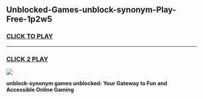 
## Unblocked-Games-unblock-synonym-Play-Free-1p2w5
<h3>
<a href="https://premium76.site?title=unblock-synonym&ref=18A1">CLICK TO PLAY</a></h3>
<hr>

<h3>
<a href="https://premium76.site?title=unblock-synonym&ref=18A1">CLICK 2 PLAY</a>
  
</h3>

<a href="https://premium76.site?title=unblock-synonym&ref=18A1"><img src="https://clearcache.store/games.png"></a>


**unblock-synonym games unblocked: Your Gateway to Fun and Accessible Online Gaming**
